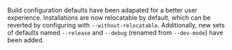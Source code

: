 Build configuration defaults have been adapated for a better user experience.
Installations are now relocatable by default, which can be reverted by
configuring with `--without-relocatable`. Additionally, new sets of defaults
named `--release` and `--debug` (renamed from `--dev-mode`) have been added.
